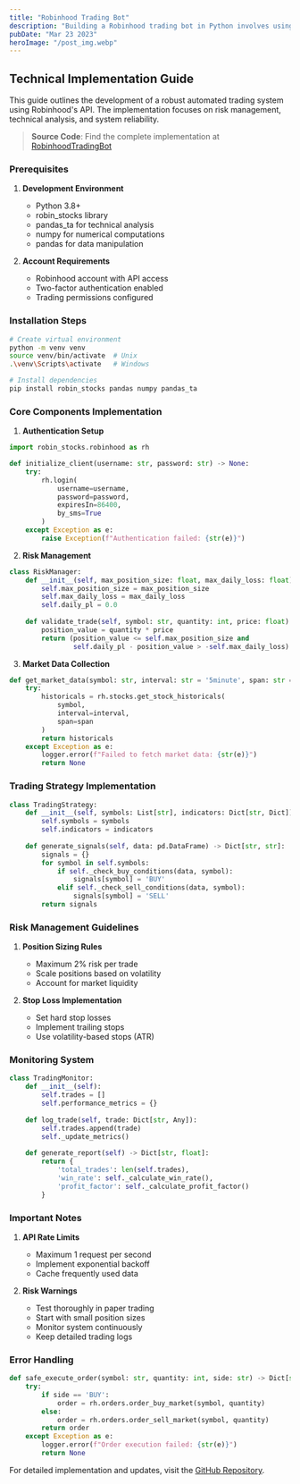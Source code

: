 ```yaml
---
title: "Robinhood Trading Bot"
description: "Building a Robinhood trading bot in Python involves using the Robinhood API to programmatically access your brokerage account..."
pubDate: "Mar 23 2023"
heroImage: "/post_img.webp"
---
```


## Technical Implementation Guide

This guide outlines the development of a robust automated trading system using Robinhood's API. The implementation focuses on risk management, technical analysis, and system reliability.

> **Source Code**: Find the complete implementation at [RobinhoodTradingBot](https://github.com/gaurav-aryal/RobinhoodAutoTradingBot)

### Prerequisites

1. **Development Environment**
   - Python 3.8+
   - robin_stocks library
   - pandas_ta for technical analysis
   - numpy for numerical computations
   - pandas for data manipulation

2. **Account Requirements**
   - Robinhood account with API access
   - Two-factor authentication enabled
   - Trading permissions configured

### Installation Steps

```bash
# Create virtual environment
python -m venv venv
source venv/bin/activate  # Unix
.\venv\Scripts\activate   # Windows

# Install dependencies
pip install robin_stocks pandas numpy pandas_ta
```

### Core Components Implementation

1. **Authentication Setup**
```python
import robin_stocks.robinhood as rh

def initialize_client(username: str, password: str) -> None:
    try:
        rh.login(
            username=username,
            password=password,
            expiresIn=86400,
            by_sms=True
        )
    except Exception as e:
        raise Exception(f"Authentication failed: {str(e)}")
```

2. **Risk Management**
```python
class RiskManager:
    def __init__(self, max_position_size: float, max_daily_loss: float):
        self.max_position_size = max_position_size
        self.max_daily_loss = max_daily_loss
        self.daily_pl = 0.0
    
    def validate_trade(self, symbol: str, quantity: int, price: float) -> bool:
        position_value = quantity * price
        return (position_value <= self.max_position_size and 
                self.daily_pl - position_value > -self.max_daily_loss)
```

3. **Market Data Collection**
```python
def get_market_data(symbol: str, interval: str = '5minute', span: str = 'day') -> dict:
    try:
        historicals = rh.stocks.get_stock_historicals(
            symbol,
            interval=interval,
            span=span
        )
        return historicals
    except Exception as e:
        logger.error(f"Failed to fetch market data: {str(e)}")
        return None
```

### Trading Strategy Implementation

```python
class TradingStrategy:
    def __init__(self, symbols: List[str], indicators: Dict[str, Dict]):
        self.symbols = symbols
        self.indicators = indicators
    
    def generate_signals(self, data: pd.DataFrame) -> Dict[str, str]:
        signals = {}
        for symbol in self.symbols:
            if self._check_buy_conditions(data, symbol):
                signals[symbol] = 'BUY'
            elif self._check_sell_conditions(data, symbol):
                signals[symbol] = 'SELL'
        return signals
```

### Risk Management Guidelines

1. **Position Sizing Rules**
   - Maximum 2% risk per trade
   - Scale positions based on volatility
   - Account for market liquidity

2. **Stop Loss Implementation**
   - Set hard stop losses
   - Implement trailing stops
   - Use volatility-based stops (ATR)

### Monitoring System

```python
class TradingMonitor:
    def __init__(self):
        self.trades = []
        self.performance_metrics = {}
    
    def log_trade(self, trade: Dict[str, Any]):
        self.trades.append(trade)
        self._update_metrics()
    
    def generate_report(self) -> Dict[str, float]:
        return {
            'total_trades': len(self.trades),
            'win_rate': self._calculate_win_rate(),
            'profit_factor': self._calculate_profit_factor()
        }
```

### Important Notes

1. **API Rate Limits**
   - Maximum 1 request per second
   - Implement exponential backoff
   - Cache frequently used data

2. **Risk Warnings**
   - Test thoroughly in paper trading
   - Start with small position sizes
   - Monitor system continuously
   - Keep detailed trading logs

### Error Handling

```python
def safe_execute_order(symbol: str, quantity: int, side: str) -> Dict[str, Any]:
    try:
        if side == 'BUY':
            order = rh.orders.order_buy_market(symbol, quantity)
        else:
            order = rh.orders.order_sell_market(symbol, quantity)
        return order
    except Exception as e:
        logger.error(f"Order execution failed: {str(e)}")
        return None
```

For detailed implementation and updates, visit the [GitHub Repository](https://github.com/gaurav-aryal/RobinhoodAutoTradingBot).